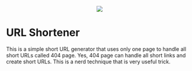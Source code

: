<p align="center">
  <a href="https://github.com/harys722/url-shortener#readme">
    <picture>
      <source media="(prefers-color-scheme: dark)" srcset="https://socialify.git.ci/harys722/url-shortener/image?logo=https://harys722.github.io/url-shortener/media/logo.png&description=1&font=Raleway&forks=1&issues=1&owner=1&pulls=1&pattern=Solid&stargazers=1&theme=Dark">
      <img align="center" src="https://socialify.git.ci/tarampampam/url-shortener/image?logo=https%3A%2F%2Fhabrastorage.org%2Fwebt%2Fn9%2Foq%2Fvv%2Fn9oqvvypxm7pbvukai9nmpets8y.png&description=1&font=Raleway&forks=1&issues=1&owner=1&pulls=1&pattern=Solid&stargazers=1&theme=Light">
    </picture>
  </a>
</p>

# URL Shortener
This is a simple short URL generator that uses only one page to handle all short URLs called 404 page. Yes, 404 page can handle all short links and create short URLs. This is a nerd technique that is very useful trick.
